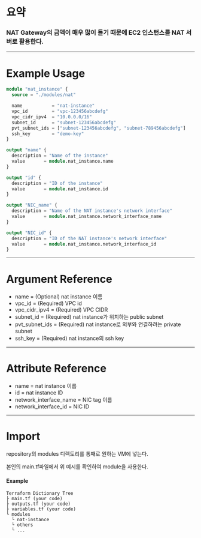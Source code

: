 # 요약

### NAT Gateway의 금액이 매우 많이 들기 때문에 EC2 인스턴스를 NAT 서버로 활용한다.

- - -

# Example Usage

``` main.tf
module "nat_instance" {
  source = "./modules/nat"

  name           = "nat-instance"
  vpc_id         = "vpc-123456abcdefg"
  vpc_cidr_ipv4  = "10.0.0.0/16"
  subnet_id      = "subnet-123456abcdefg"
  pvt_subnet_ids = ["subnet-123456abcdefg", "subnet-789456abcdefg"]
  ssh_key        = "demo-key"
}
```

``` outputs.tf
output "name" {
  description = "Name of the instance"
  value       = module.nat_instance.name
}

output "id" {
  description = "ID of the instance"
  value       = module.nat_instance.id
}

output "NIC_name" {
  description = "Name of the NAT instance's network interface"
  value       = module.nat_instance.network_interface_name
}

output "NIC_id" {
  description = "ID of the NAT instance's network interface"
  value       = module.nat_instance.network_interface_id
}
```

- - -

# Argument Reference

- name           = (Optional) nat instance 이름
- vpc_id         = (Required) VPC id
- vpc_cidr_ipv4  = (Required) VPC CIDR
- subnet_id      = (Required) nat instance가 위치하는 public subnet
- pvt_subnet_ids = (Required) nat instance로 외부와 연결하려는 private subnet
- ssh_key        = (Required) nat instance의 ssh key

- - -

# Attribute Reference

- name                      = nat instance 이름
- id                        = nat instance ID
- network_interface_name    = NIC tag 이름
- network_interface_id      = NIC ID

- - -

# Import

repository의 modules 디렉토리를 통째로 원하는 VM에 넣는다. 

본인의 main.tf파일에서 위 예시를 확인하여 module을 사용한다.

#### Example
```
Terraform Dictionary Tree
├ main.tf (your code)
├ outputs.tf (your code)
├ variables.tf (your code)
└ modules 
  └ nat-instance
  └ others
  └ ...
```